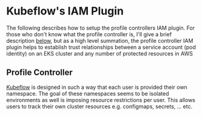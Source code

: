 # Kubeflow's IAM Plugin

The following describes how to setup the profile controllers IAM plugin. For
those who don't know what the profile controller is, I'll give a brief description
[below](#profile-controller), but as a high level summation, the profile controller
IAM plugin helps to establish trust relationships between a service account (pod identity)
on an EKS cluster and any number of protected resources in AWS


## Profile Controller
[Kubeflow] is designed in such a way that each user is provided their own namespace.
The goal of these namespaces seems to be isolated environments as well is imposing
resource restrictions per user. This allows users to track their own cluster resources
e.g. configmaps, secrets, ... etc.



[Kubeflow]: https://www.kubeflow.org/docs/
